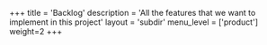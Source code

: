 +++
title = 'Backlog'
description = 'All the features that we want to implement in this project'
layout = 'subdir'
menu_level = ['product']
weight=2
+++
